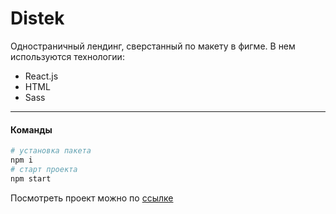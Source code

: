 # Distek

Одностраничный лендинг, сверстанный по макету в фигме. В нем используются технологии:

* React.js
* HTML
* Sass
---

#### Команды
```bash
# установка пакета
npm i
# старт проекта
npm start
```

Посмотреть проект можно по [ссылке](https://akvela.github.io/react-distek/)